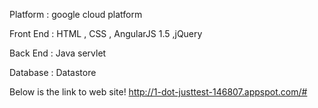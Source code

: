 Platform  : google cloud platform 

Front End : HTML , CSS , AngularJS 1.5 ,jQuery

Back  End : Java servlet

Database  : Datastore


Below is the link to web site!
http://1-dot-justtest-146807.appspot.com/#


